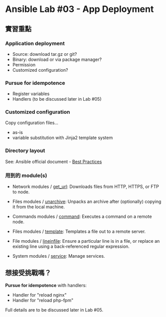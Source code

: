 Ansible Lab #03 - App Deployment
===

## 實習重點

### Application deployment

- Source: download tar.gz or git?
- Binary: download or via package manager?
- Permission
- Customized configuration?


### Pursue for idempotence

- Register variables
- Handlers (to be discussed later in Lab #05)


### Customized configuration

Copy configuration files...

- as-is
- variable substitution with Jinja2 template system


### Directory layout

See: Ansible official document - [Best Practices](http://docs.ansible.com/ansible/playbooks_best_practices.html#directory-layout)


### 用到的 module(s)

- Network modules / [get_url](http://docs.ansible.com/ansible/get_url_module.html): Downloads files from HTTP, HTTPS, or FTP to node.

- Files modules / [unarchive](http://docs.ansible.com/ansible/unarchive_module.html): Unpacks an archive after (optionally) copying it from the local machine.

- Commands modules / [command](http://docs.ansible.com/ansible/command_module.html): Executes a command on a remote node.

- Files modules / [template](http://docs.ansible.com/ansible/template_module.html): Templates a file out to a remote server.

- File modules / [lineinfile](http://docs.ansible.com/ansible/lineinfile_module.html): Ensure a particular line is in a file, or replace an existing line using a back-referenced regular expression.

- System modules / [service](http://docs.ansible.com/ansible/service_module.html): Manage services.



## 想接受挑戰嗎？

**Pursue for idempotence** with handlers:

- Handler for "reload nginx"
- Handler for "reload php-fpm"

Full details are to be discussed later in Lab #05.
